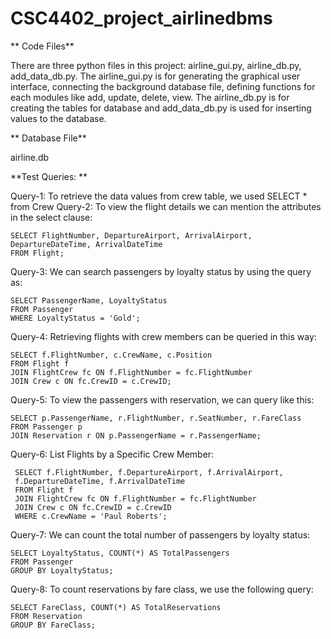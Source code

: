 # CSC4402_project_airlinedbms

** Code Files**

There are three python files in this project: airline_gui.py, airline_db.py, add_data_db.py. The airline_gui.py is for generating the graphical user interface, connecting the background database file, defining functions for each modules like add, update, delete, view. The airline_db.py is for creating the tables for database and add_data_db.py is used for inserting values to the database.

** Database File**

airline.db

**Test Queries: **

Query-1: To retrieve the data values from crew table, we used 
    SELECT * from Crew
Query-2: To view the flight details we can mention the attributes in the select clause:
 
    SELECT FlightNumber, DepartureAirport, ArrivalAirport, 
    DepartureDateTime, ArrivalDateTime
    FROM Flight;
    
Query-3: We can search passengers by loyalty status by using the query as: 

    SELECT PassengerName, LoyaltyStatus 
    FROM Passenger 
    WHERE LoyaltyStatus = 'Gold';
    
Query-4: Retrieving flights with crew members can be queried in this way:
    
    SELECT f.FlightNumber, c.CrewName, c.Position
    FROM Flight f
    JOIN FlightCrew fc ON f.FlightNumber = fc.FlightNumber
    JOIN Crew c ON fc.CrewID = c.CrewID;
    
Query-5: To view the passengers with reservation, we can query like this:
   
    SELECT p.PassengerName, r.FlightNumber, r.SeatNumber, r.FareClass
    FROM Passenger p
    JOIN Reservation r ON p.PassengerName = r.PassengerName;
    
Query-6:  List Flights by a Specific Crew Member:

     SELECT f.FlightNumber, f.DepartureAirport, f.ArrivalAirport,
     f.DepartureDateTime, f.ArrivalDateTime
     FROM Flight f
     JOIN FlightCrew fc ON f.FlightNumber = fc.FlightNumber
     JOIN Crew c ON fc.CrewID = c.CrewID
     WHERE c.CrewName = 'Paul Roberts';
    
Query-7:  We can count the total number of passengers by loyalty status:

    SELECT LoyaltyStatus, COUNT(*) AS TotalPassengers
    FROM Passenger
    GROUP BY LoyaltyStatus;
   
Query-8:  To count reservations by fare class, we use the following query:

    SELECT FareClass, COUNT(*) AS TotalReservations
    FROM Reservation
    GROUP BY FareClass;
   
